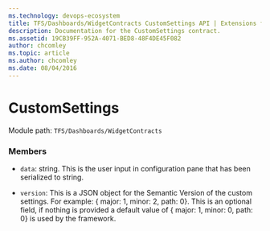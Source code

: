 ```yaml
---
ms.technology: devops-ecosystem
title: TFS/Dashboards/WidgetContracts CustomSettings API | Extensions for Azure DevOps Services
description: Documentation for the CustomSettings contract.
ms.assetid: 19CB39FF-952A-4071-BED8-48F4DE45F082
author: chcomley
ms.topic: article
ms.author: chcomley
ms.date: 08/04/2016
---
```


# CustomSettings

Module path: `TFS/Dashboards/WidgetContracts`


### Members

* `data`: string. This is the user input in configuration pane that has been serialized to string. 

* `version`: This is a JSON object for the Semantic Version of the custom settings. For example: { major: 1, minor: 2, path: 0}.
This is an optional field, if nothing is provided a default value of { major: 1, minor: 0, path: 0} is used by the framework.

